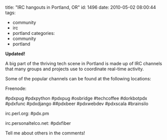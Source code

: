 title: "IRC hangouts in Portland, OR"
id: 1496
date: 2010-05-02 08:00:44
tags: 
- community
- irc
- portland
categories: 
- community
- portland

**Updated!**

A big part of the thriving tech scene in Portland is made up of IRC channels that many groups and projects use to coordinate real-time activity. 

Some of the popular channels can be found at the following locations: 

Freenode: 

#pdxpug
#pdxpython
#pdxpug
#osbridge
#techcoffee
#dorkbotpdx
#pdxfunc
#pdxdjango
##pdxbeer
#pdxwebdev
#pdxscala
#brainsilo

irc.perl.org: 
#pdx.pm

 irc.personaltelco.net:
#pdxfiber

Tell me about others in the comments!
